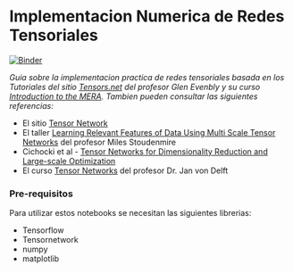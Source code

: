 # Implementacion Numerica de Redes Tensoriales

[![Binder](https://mybinder.org/badge_logo.svg)](https://mybinder.org/v2/gh/Dalperdomoe/Redes-Tensoriales/2149ea666582e982bcd33fefb3b9d1d182666ec3)

_Guia sobre la implementacion practica de redes tensoriales basada en los Tutoriales del sitio [Tensors.net](https://www.tensors.net/) del profesor Glen Evenbly y su curso [Introduction to the MERA](https://www.youtube.com/watch?v=r1KVkz19riE). Tambien pueden consultar las siguientes referencias:_

-  El sitio [Tensor Network](https://tensornetwork.org/)
-  El taller [Learning Relevant Features of Data Using Multi Scale Tensor Networks](http://scgp.stonybrook.edu/video_portal/video.php?id=3490) del profesor Miles Stoudenmire
-  Cichocki et al - [Tensor Networks for Dimensionality Reduction and Large-scale Optimization](https://www.nowpublishers.com/article/Details/MAL-059)
-  El curso [Tensor Networks](https://www.physik.uni-muenchen.de/lehre/vorlesungen/sose_19/tensor_networks_19/index.html) del profesor Dr. Jan von Delft

### Pre-requisitos

Para utilizar estos notebooks se necesitan las siguientes librerias:

-  Tensorflow
-  Tensornetwork
-  numpy
-  matplotlib
